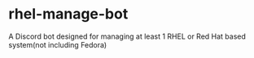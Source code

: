 # rhel-manage-bot
A Discord bot designed for managing at least 1 RHEL or Red Hat based system(not including Fedora)
